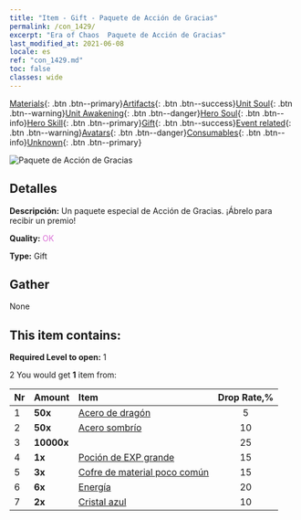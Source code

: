 ```yaml
---
title: "Item - Gift - Paquete de Acción de Gracias"
permalink: /con_1429/
excerpt: "Era of Chaos  Paquete de Acción de Gracias"
last_modified_at: 2021-06-08
locale: es
ref: "con_1429.md"
toc: false
classes: wide
---
```

 [Materials](/ItemsES/){: .btn .btn--primary}[Artifacts](/ItemsES/Artifacts/){: .btn .btn--success}[Unit Soul](/ItemsES/UnitSoul/){: .btn .btn--warning}[Unit Awakening](/ItemsES/UnitAwakening/){: .btn .btn--danger}[Hero Soul](/ItemsES/HeroSoul/){: .btn .btn--info}[Hero Skill](/ItemsES/HeroSkill/){: .btn .btn--primary}[Gift](/ItemsES/Gift/){: .btn .btn--success}[Event related](/ItemsES/Events/){: .btn .btn--warning}[Avatars](/ItemsES/Avatars/){: .btn .btn--danger}[Consumables](/ItemsES/Consumables/){: .btn .btn--info}[Unknown](/ItemsES/Unknown/){: .btn .btn--primary}

 ![Paquete de Acción de Gracias](/images/t/i_907043.png)

## Detalles
 **Descripción:** Un paquete especial de Acción de Gracias. ¡Ábrelo para recibir un premio!

 **Quality:** <span style="color: #DA70D6">OK</span>

 **Type:** Gift

## Gather

  None

## This item contains:

 **Required Level to open:** 1

 2 You would get **1** item  from:

  | Nr | Amount |     Item    | Drop Rate,% |
  |:---|:-------|:------------|:---------:|
  | 1 |  **50x** | [Acero de dragón](/ItemsES/con_880/) | 5 | 
  | 2 |  **50x** | [Acero sombrío](/ItemsES/con_881/) | 10 | 
  | 3 |  **10000x** | <i class="fas fa-coins"/> | 25 | 
  | 4 |  **1x** | [Poción de EXP grande](/ItemsES/con_702/) | 15 | 
  | 5 |  **3x** | [Cofre de material poco común](/ItemsES/con_757/) | 15 | 
  | 6 |  **6x** | [Energía](/ItemsES/con_900/) | 20 | 
  | 7 |  **2x** | [Cristal azul](/ItemsES/con_716/) | 10 | 
